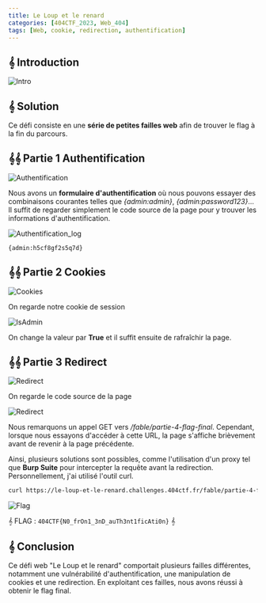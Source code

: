 ```yaml
---
title: Le Loup et le renard
categories: [404CTF_2023, Web_404]
tags: [Web, cookie, redirection, authentification]
---
```


## 𝄞 Introduction

![Intro](/assets/images/404CTF_2023/Web/Le_Loup_et_le_renard/intro.png)

## 𝄞 Solution

Ce défi consiste en une **série de petites failles web** afin de trouver le flag à la fin du parcours.


## 𝄞𝄞 Partie 1 Authentification

![Authentification](/assets/images/404CTF_2023/Web/Le_Loup_et_le_renard/auth.png)

Nous avons un **formulaire d'authentification** où nous pouvons essayer des combinaisons courantes telles que *{admin:admin}*, *{admin:password123}*...
Il suffit de regarder simplement le code source de la page pour y trouver les informations d'authentification.


![Authentification_log](/assets/images/404CTF_2023/Web/Le_Loup_et_le_renard/auth_log.png)

`{admin:h5cf8gf2s5q7d}`

## 𝄞𝄞 Partie 2 Cookies 

![Cookies](/assets/images/404CTF_2023/Web/Le_Loup_et_le_renard/cookies.png)

On regarde notre cookie de session 

![IsAdmin](/assets/images/404CTF_2023/Web/Le_Loup_et_le_renard/isAdmin.png)

On change la valeur par **True** et il suffit ensuite de rafraîchir la page.

## 𝄞𝄞 Partie 3 Redirect

![Redirect](/assets/images/404CTF_2023/Web/Le_Loup_et_le_renard/redirect.png)

On regarde le code source de la page 

![Redirect](/assets/images/404CTF_2023/Web/Le_Loup_et_le_renard/partie4.png)

Nous remarquons un appel GET vers  */fable/partie-4-flag-final*.
Cependant, lorsque nous essayons d'accéder à cette URL, la page s'affiche brièvement avant de revenir à la page précédente.

Ainsi, plusieurs solutions sont possibles, comme l'utilisation d'un proxy tel que **Burp Suite** pour intercepter la requête avant la redirection.
Personnellement, j'ai utilisé l'outil curl.

```bash
curl https://le-loup-et-le-renard.challenges.404ctf.fr/fable/partie-4-flag-final
```

![Flag](/assets/images/404CTF_2023/Web/Le_Loup_et_le_renard/flag.png)


𝄞 FLAG : `404CTF{N0_frOn1_3nD_auTh3nt1ficAti0n}` 𝄞


## 𝄞 Conclusion
Ce défi web "Le Loup et le renard" comportait plusieurs failles différentes, notamment une vulnérabilité d'authentification, une manipulation de cookies et une redirection. En exploitant ces failles, nous avons réussi à obtenir le flag final.












